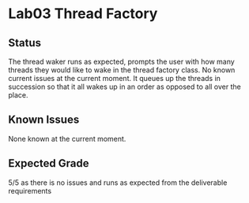 # Lab03 Thread Factory
## Status
The thread waker runs as expected, prompts the user with how many threads they would like to wake in the
thread factory class. 
No known current issues at the current moment. It queues up the threads in succession so that it all wakes
up in an order as opposed to all over the place.
## Known Issues
None known at the current moment. 
## Expected Grade
5/5 as there is no issues and runs as expected from the deliverable requirements
